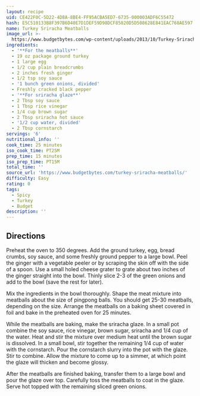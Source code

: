 ```yaml
---
layout: recipe
uid: CE422F0C-5D22-4D8A-8BE4-FF95ACBA5ED7-6735-000003ADF6C55472
hash: E5C510133B8F397B6D40E7D1DEF59D98DCF85820D5D508628E841EAC768AE597
name: Turkey Sriracha Meatballs
image_url: >-
  https://www.budgetbytes.com/wp-content/uploads/2013/10/Turkey-Sriracha-Meatballs-plate-300x225.jpg
ingredients:
  - '**For the meatballs**'
  - 19 oz package ground turkey
  - 1 large egg
  - 1/2 cup plain breadcrumbs
  - 2 inches fresh ginger
  - 1/2 tsp soy sauce
  - '1 bunch green onions, divided'
  - Freshly cracked black pepper
  - '**For sriracha glaze**'
  - 2 Tbsp soy sauce
  - 1 Tbsp rice vinegar
  - 1/4 cup brown sugar
  - 2 Tbsp sriracha hot sauce
  - '1/2 cup water, divided'
  - 2 Tbsp cornstarch
servings: '6'
nutritional_info: ''
cook_time: 25 minutes
iso_cook_time: PT25M
prep_time: 15 minutes
iso_prep_time: PT15M
total_time: ''
source_url: 'https://www.budgetbytes.com/turkey-sriracha-meatballs/'
difficulty: Easy
rating: 0
tags:
  - Spicy
  - Turkey
  - Budget
description: ''
---
```

## Directions

Preheat the oven to 350 degrees. Add the ground turkey, egg, bread crumbs, soy sauce, and some freshly ground pepper to a large bowl. Peel the ginger with a vegetable peeler or by scraping the skin off with the side of a spoon. Use a small holed cheese grater to grate about two inches of the ginger straight into the bowl. Thinly slice 2-3 of the green onions and add to the bowl (save the rest for later).

Mix the ingredients in the bowl thoroughly. Shape the meat mixture into meatballs about the size of pingpong balls. You should get 25-30 meatballs, depending on the size. Arrange the meatballs on a baking sheet covered in foil and bake in the preheated oven for 25 minutes.

While the meatballs are baking, make the sriracha glaze. In a small pot combine the soy sauce, rice vinegar, brown sugar, sriracha and 1/4 cup of the water. Heat and stir the mixture over medium heat until the brown sugar is dissolved. In a small bowl, stir together the remaining 1/4 cup of water with the cornstarch. Pour the cornstarch slurry into the pot with the glaze. Stir to combine. Allow the mixture to come up to a simmer, at which point the glaze will thicken and become glossy.

After the meatballs are finished baking, transfer them to a large bowl and pour the glaze over top. Carefully toss the meatballs to coat in the glaze. Serve hot topped with the remaining sliced green onions.
